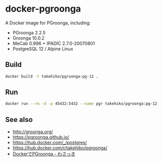 # docker-pgroonga

A Docker image for PGroonga, including:

- PGroonga 2.2.5
- Groonga 10.0.2
- MeCab 0.996 + IPADIC 2.7.0-20070801
- PostgreSQL 12 / Alpine Linux

## Build

```sh
docker build -t takehiko/pgroonga:pg-12 .
```

## Run

```sh
docker run --rm -d -p 45432:5432 --name pgr takehiko/pgroonga:pg-12
```

## See also

- http://groonga.org/
- https://pgroonga.github.io/
- https://hub.docker.com/_/postgres/
- https://hub.docker.com/r/takehiko/pgroonga/
- [DockerでPGroonga - わさっき](https://takehikom.hateblo.jp/entry/20180130/1517314577)
